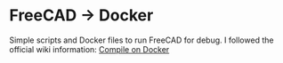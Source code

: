 # FreeCAD -> Docker

Simple scripts and Docker files to run FreeCAD for debug. I followed the official wiki information: [Compile on Docker][compile_on_docker]


[compile_on_docker]: https://wiki.freecadweb.org/Compile_on_Docker

